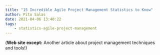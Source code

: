 ```yaml
---
title: "15 Incredible Agile Project Management Statistics to Know"
author: Pito Salas
date: 2021-04-06 13:40:22
tags:
    - statistics-agile-project-management
---
```



(**Web site except:** Another article about project management techniques and tools!) 
